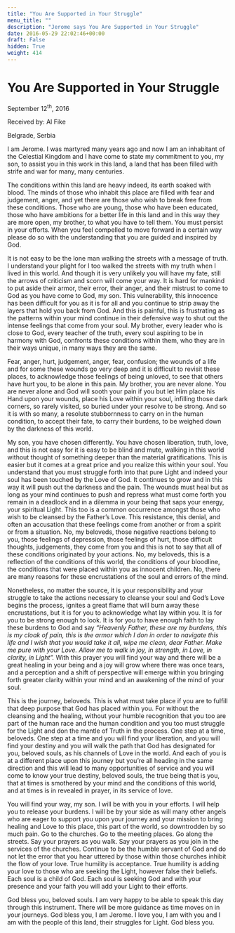 ```yaml
---
title: "You Are Supported in Your Struggle"
menu_title: ""
description: "Jerome says You Are Supported in Your Struggle"
date: 2016-05-29 22:02:46+00:00
draft: False
hidden: True
weight: 414
---
```

# You Are Supported in Your Struggle

September 12<sup>th</sup>, 2016

Received by: Al Fike

Belgrade, Serbia


I am Jerome. I was martyred many years ago and now I am an inhabitant of the Celestial Kingdom and I have come to state my commitment to you, my son, to assist you in this work in this land, a land that has been filled with strife and war for many, many centuries. 

The conditions within this land are heavy indeed, its earth soaked with blood. The minds of those who inhabit this place are filled with fear and judgement, anger, and yet there are those who wish to break free from these conditions. Those who are young, those who have been educated, those who have ambitions for a better life in this land and in this way they are more open, my brother, to what you have to tell them. You must persist in your efforts. When you feel compelled to move forward in a certain way please do so with the understanding that you are guided and inspired by God.

It is not easy to be the lone man walking the streets with a message of truth. I understand your plight for I too walked the streets with my truth when I lived in this world. And though it is very unlikely you will have my fate, still the arrows of criticism and scorn will come your way. It is hard for mankind to put aside their armor, their error, their anger, and their mistrust to come to God as you have come to God, my son. This vulnerability, this innocence has been difficult for you as it is for all and you continue to strip away the layers that hold you back from God. And this is painful, this is frustrating as the patterns within your mind continue in their defensive way to shut out the intense feelings that come from your soul. My brother, every leader who is close to God, every teacher of the truth, every soul aspiring to be in harmony with God, confronts these conditions within them, who they are in their ways unique, in many ways they are the same. 

Fear, anger, hurt, judgement, anger, fear, confusion; the wounds of a life and for some these wounds go very deep and it is difficult to revisit these places, to acknowledge those feelings of being unloved, to see that others have hurt you, to be alone in this pain. My brother, you are never alone. You are never alone and God will sooth your pain if you but let Him place his Hand upon your wounds, place his Love within your soul, infilling those dark corners, so rarely visited, so buried under your resolve to be strong. And so it is with so many, a resolute stubbornness to carry on in the human condition, to accept their fate, to carry their burdens, to be weighed down by the darkness of this world.

My son, you have chosen differently. You have chosen liberation, truth, love, and this is not easy for it is easy to be blind and mute, walking in this world without thought of something deeper than the material gratifications. This is easier but it comes at a great price and you realize this within your soul. You understand that you must struggle forth into that pure Light and indeed your soul has been touched by the Love of God. It continues to grow and in this way it will push out the darkness and the pain. The wounds must heal but as long as your mind continues to push and repress what must come forth you remain in a deadlock and in a dilemma in your being that saps your energy, your spiritual Light. This too is a common occurrence amongst those who wish to be cleansed by the Father’s Love. This resistance, this denial, and often an accusation that these feelings come from another or from a spirit or from a situation. No, my beloveds, those negative reactions belong to you, those feelings of depression, those feelings of hurt, those difficult thoughts, judgements, they come from you and this is not to say that all of these conditions originated by your actions. No, my beloveds, this is a reflection of the conditions of this world, the conditions of your bloodline, the conditions that were placed within you as innocent children. No, there are many reasons for these encrustations of the soul and errors of the mind. 

Nonetheless, no matter the source, it is your responsibility and your struggle to take the actions necessary to cleanse your soul and God’s Love begins the process, ignites a great flame that will burn away these encrustations, but it is for you to acknowledge what lay within you. It is for you to be strong enough to look. It is for you to have enough faith to lay these burdens to God and say *“Heavenly Father, these are my burdens, this is my cloak of pain, this is the armor which I don in order to navigate this life and I wish that you would take it all, wipe me clean, dear Father. Make me pure with your Love. Allow me to walk in joy, in strength, in Love, in clarity, in Light”.* With this prayer you will find your way and there will be a great healing in your being and a joy will grow where there was once tears, and a perception and a shift of perspective will emerge within you bringing forth greater clarity within your mind and an awakening of the mind of your soul. 

This is the journey, beloveds. This is what must take place if you are to fulfill that deep purpose that God has placed within you. For without the cleansing and the healing, without your humble recognition that you too are part of the human race and the human condition and you too must struggle for the Light and don the mantle of Truth in the process. One step at a time, beloveds. One step at a time and you will find your liberation, and you will find your destiny and you will walk the path that God has designated for you, beloved souls, as his channels of Love in the world. And each of you is at a different place upon this journey but you’re all heading in the same direction and this will lead to many opportunities of service and you will come to know your true destiny, beloved souls, the true being that is you, that at times is smothered by your mind and the conditions of this world, and at times is in revealed in prayer, in its service of love. 

You will find your way, my son. I will be with you in your efforts. I will help you to release your burdens. I will be by your side as will many other angels who are eager to support you upon your journey and your mission to bring healing and Love to this place, this part of the world, so downtrodden by so much pain. Go to the churches. Go to the meeting places. Go along the streets. Say your prayers as you walk. Say your prayers as you join in the services of the churches. Continue to be the humble servant of God and do not let the error that you hear uttered by those within those churches inhibit the flow of your love. True humility is acceptance. True humility is adding your love to those who are seeking the Light, however false their beliefs. Each soul is a child of God. Each soul is seeking God and with your presence and your faith you will add your Light to their efforts. 

God bless you, beloved souls. I am very happy to be able to speak this day through this instrument. There will be more guidance as time moves on in your journeys. God bless you, I am Jerome. I love you, I am with you and I am with the people of this land, their struggles for Light. God bless you.   

